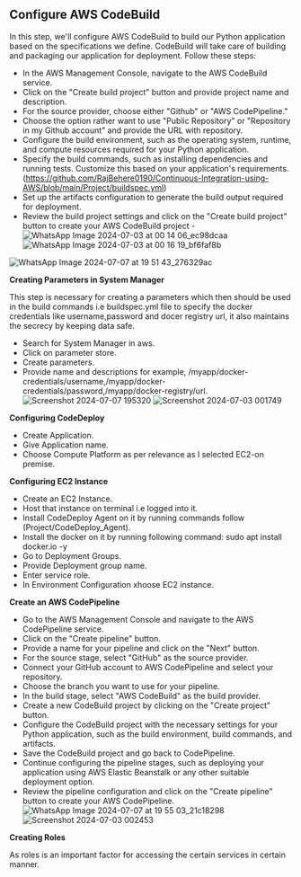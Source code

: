 ## Configure AWS CodeBuild

In this step, we'll configure AWS CodeBuild to build our Python application based on the specifications we define. CodeBuild will take care of building and packaging our application for deployment. Follow these steps:

- In the AWS Management Console, navigate to the AWS CodeBuild service.
- Click on the "Create build project" button and provide project name and description.
- For the source provider, choose either "Github" or "AWS CodePipeline."
- Choose the option rather want to use "Public Repository" or "Repository in my Github account" and provide the URL with repository.
- Configure the build environment, such as the operating system, runtime, and compute resources required for your Python application.
- Specify the build commands, such as installing dependencies and running tests. Customize this based on your application's requirements.(https://github.com/RajBehere0190/Continuous-Integration-using-AWS/blob/main/Project/buildspec.yml)
- Set up the artifacts configuration to generate the build output required for deployment.
- Review the build project settings and click on the "Create build project" button to create your AWS CodeBuild project
-![WhatsApp Image 2024-07-03 at 00 14 06_ec98dcaa](https://github.com/RajBehere0190/Continuous-Integration-using-AWS/assets/117808263/4f498768-2314-42d9-954b-45e4470e2fb4)
![WhatsApp Image 2024-07-03 at 00 16 19_bf6faf8b](https://github.com/RajBehere0190/Continuous-Integration-using-AWS/assets/117808263/d371de2f-ea65-4f2b-880b-f90a928a15e5)

![WhatsApp Image 2024-07-07 at 19 51 43_276329ac](https://github.com/user-attachments/assets/678b55fd-9236-42cd-b312-57a72686243f)

**Creating Parameters in System Manager**

This step is necessary for creating a parameters which then should be used in the build commands i.e buildspec.yml file to specify the docker credentials like username,password and docer registry url,
it also maintains the secrecy by keeping data safe.

- Search for System Manager in aws.
- Click on parameter store.
- Create parameters.
- Provide name and descriptions for example, /myapp/docker-credentials/username,/myapp/docker-credentials/password,/myapp/docker-registry/url.
  ![Screenshot 2024-07-07 195320](https://github.com/user-attachments/assets/4d14710b-9996-4f74-8cdb-df876a76339e)
  ![Screenshot 2024-07-03 001749](https://github.com/user-attachments/assets/4bf25939-2817-452d-af56-90bced2afaf3)



**Configuring CodeDeploy**

- Create Application.
- Give Application name.
- Choose Compute Platform as per relevance as I selected EC2-on premise.

**Configuring EC2 Instance**

- Create an EC2 Instance.
- Host that instance on terminal i.e logged into it.
- Install CodeDeploy Agent on it by running commands follow (Project/CodeDeploy_Agent).
- Install the docker on it by running following command:
  sudo apt install docker.io -y
- Go to Deployment Groups.
- Provide Deployment group name.
- Enter service role.
- In Environment Configuration xhoose EC2 instance.
  
       
**Create an AWS CodePipeline**

- Go to the AWS Management Console and navigate to the AWS CodePipeline service.
- Click on the "Create pipeline" button.
- Provide a name for your pipeline and click on the "Next" button.
- For the source stage, select "GitHub" as the source provider.
- Connect your GitHub account to AWS CodePipeline and select your repository.
- Choose the branch you want to use for your pipeline.
- In the build stage, select "AWS CodeBuild" as the build provider.
- Create a new CodeBuild project by clicking on the "Create project" button.
- Configure the CodeBuild project with the necessary settings for your Python application, such as the build environment, build commands, and artifacts.
- Save the CodeBuild project and go back to CodePipeline.
- Continue configuring the pipeline stages, such as deploying your application using AWS Elastic Beanstalk or any other suitable deployment option.
- Review the pipeline configuration and click on the "Create pipeline" button to create your AWS CodePipeline.
 ![WhatsApp Image 2024-07-07 at 19 55 03_21c18298](https://github.com/RajBehere0190/Continuous-Integration-using-AWS/assets/117808263/c12f837b-9894-4c0f-9ca9-414bb0e358bc)
![Screenshot 2024-07-03 002453](https://github.com/user-attachments/assets/ba7f4942-77a4-4e4c-96ec-9b638998d5a**c)

**Creating Roles**

As roles is an important factor for accessing the certain services in certain manner.




